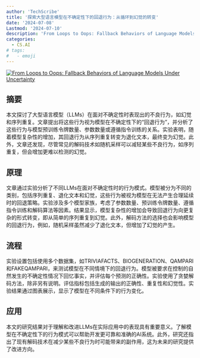 ```yaml
---
author: 'TechScribe'
title: '探索大型语言模型在不确定性下的回退行为：从循环到幻觉的转变'
date: '2024-07-08'
Lastmod: '2024-07-10'
description: 'From Loops to Oops: Fallback Behaviors of Language Models Under Uncertainty'
categories:
  - CS.AI
# tags:
#   - emoji
---
```


[![From Loops to Oops: Fallback Behaviors of Language Models Under Uncertainty](https://arxiv-research-1301205113.cos.ap-guangzhou.myqcloud.com/images/2407.06071v1.pdf_0.jpg)](https://arxiv.org/abs/2407.06071v1)

## 摘要

本文探讨了大型语言模型（LLMs）在面对不确定性时表现出的不良行为，如幻觉和序列重复。文章提出将这些行为视为模型在不确定性下的“回退行为”，并分析了这些行为与模型预训练令牌数量、参数数量或遵循指令训练的关系。实验表明，随着模型复杂性的增加，其回退行为从序列重复转变为退化文本，最终变为幻觉。此外，文章还发现，尽管常见的解码技术如随机采样可以减轻某些不良行为，如序列重复，但会增加更难以检测的幻觉。<!--more-->

## 原理

文章通过实验分析了不同LLMs在面对不确定性时的行为模式。模型被分为不同的类别，包括序列重复、退化文本和幻觉，这些行为被视为模型在无法产生合理延续时的回退策略。实验涉及多个模型家族，考虑了参数数量、预训练令牌数量、遵循指令训练和解码算法等因素。结果显示，模型复杂性的增加会导致回退行为向更复杂的形式转变，即从简单的序列重复到幻觉。此外，解码方法的选择也会影响模型的回退行为，例如，随机采样虽然减少了退化文本，但增加了幻觉的产生。

## 流程

实验设置包括使用多个数据集，如TRIVIAFACTS、BIOGENERATION、QAMPARI和FAKEQAMPARI，来测试模型在不同情境下的回退行为。模型被要求在控制的自然发生的不确定性情况下回忆事实，并评估每个预测的正确性。实验使用了贪婪解码方法，除非另有说明。评估指标包括生成的输出的正确性、重复性和幻觉性。实验结果通过图表展示，显示了模型在不同条件下的行为变化。

## 应用

本文的研究结果对于理解和改进LLMs在实际应用中的表现具有重要意义。了解模型在不确定性下的行为模式可以帮助开发更可靠和准确的AI系统。此外，研究还指出了现有解码技术在减少某些不良行为时可能带来的副作用，这为未来的研究提供了改进方向。